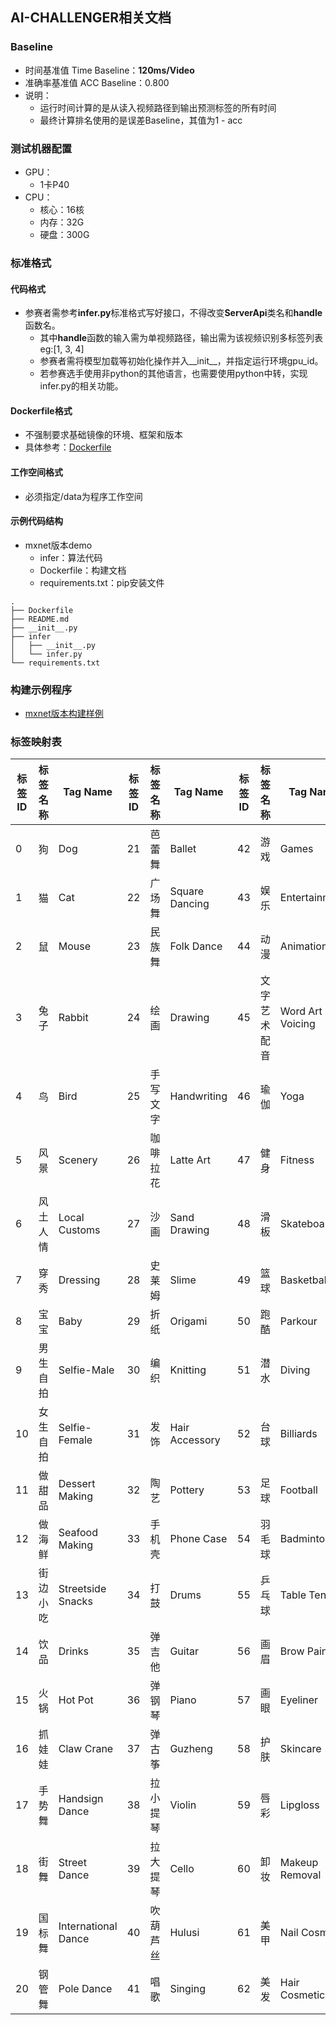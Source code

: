 ## AI-CHALLENGER相关文档

### Baseline
* 时间基准值 Time Baseline：**120ms/Video**
* 准确率基准值 ACC Baseline：0.800
* 说明：
    - 运行时间计算的是从读入视频路径到输出预测标签的所有时间
    - 最终计算排名使用的是误差Baseline，其值为1 - acc

### 测试机器配置
* GPU：
    - 1卡P40
* CPU：
    - 核心：16核
    - 内存：32G
    - 硬盘：300G

### 标准格式
#### 代码格式
* 参赛者需参考**infer.py**标准格式写好接口，不得改变**ServerApi**类名和**handle**函数名。
    - 其中**handle**函数的输入需为单视频路径，输出需为该视频识别多标签列表 eg:[1, 3, 4]
    - 参赛者需将模型加载等初始化操作并入__init__，并指定运行环境gpu_id。
    - 若参赛选手使用非python的其他语言，也需要使用python中转，实现infer.py的相关功能。
    
#### Dockerfile格式
* 不强制要求基础镜像的环境、框架和版本
* 具体参考：[Dockerfile](mxnet/Dockerfile)

#### 工作空间格式
* 必须指定/data为程序工作空间
    
#### 示例代码结构
* mxnet版本demo
    - infer：算法代码
    - Dockerfile：构建文档
    - requirements.txt：pip安装文件
    
```
.
├── Dockerfile
├── README.md
├── __init__.py
├── infer
│   ├── __init__.py
│   └── infer.py
└── requirements.txt
```


### 构建示例程序
* [mxnet版本构建样例](mxnet/README.md)


### 标签映射表

标签ID | 标签名称 | Tag Name | 标签ID | 标签名称 | Tag Name | 标签ID | 标签名称 | Tag Name |
--- | --- | --- | --- |--- | --- | --- | --- | --- |
0 | 狗 | Dog | 21 | 芭蕾舞 | Ballet | 42 | 游戏 | Games |
1 | 猫 | Cat | 22 | 广场舞 | Square Dancing | 43 | 娱乐 | Entertainment |
2 | 鼠 | Mouse | 23 | 民族舞 | Folk Dance | 44 | 动漫 | Animation |
3 | 兔子 | Rabbit | 24 | 绘画 | Drawing | 45 | 文字艺术配音 | Word Art Voicing |
4 | 鸟 | Bird | 25 | 手写文字 | Handwriting | 46 | 瑜伽 | Yoga |
5 | 风景 | Scenery | 26 | 咖啡拉花	 | Latte Art | 47 | 健身 | Fitness |
6 | 风土人情 | Local Customs | 27 | 沙画 | Sand Drawing | 48 | 滑板 | Skateboard |
7 | 穿秀 | Dressing | 28 | 史莱姆 | Slime | 49 | 篮球 | Basketball |
8 | 宝宝 | Baby | 29 | 折纸 | Origami | 50 | 跑酷 | Parkour |
9 | 男生自拍 | Selfie-Male | 30 | 编织 | Knitting | 51 | 潜水 | Diving |
10 | 女生自拍	 | Selfie-Female | 31 | 发饰 | Hair Accessory | 52 | 台球 | Billiards |
11 | 做甜品 | Dessert Making | 32 | 陶艺 | Pottery | 53 | 足球 | Football |
12 | 做海鲜 | Seafood Making | 33 | 手机壳 | Phone Case | 54 | 羽毛球 | Badminton |
13 | 街边小吃	 | Streetside Snacks | 34 | 打鼓 | Drums | 55 | 乒乓球 | Table Tennis |
14 | 饮品 | Drinks | 35 | 弹吉他 | Guitar | 56 | 画眉 | Brow Painting |
15 | 火锅 | Hot Pot | 36 | 弹钢琴 | Piano | 57 | 画眼 | Eyeliner |
16 | 抓娃娃 | Claw Crane | 37 | 弹古筝 | Guzheng | 58 | 护肤 | Skincare |
17 | 手势舞 | Handsign Dance | 38 | 拉小提琴 | Violin | 59 | 唇彩 | Lipgloss |
18 | 街舞 | Street Dance | 39 | 拉大提琴	| Cello | 60 | 卸妆 | Makeup Removal |
19 | 国标舞 | International Dance | 40 | 吹葫芦丝	 | Hulusi | 61 | 美甲 | Nail Cosmetic |
20 | 钢管舞 | Pole Dance | 41 | 唱歌 | Singing | 62 | 美发 | Hair Cosmetic |


